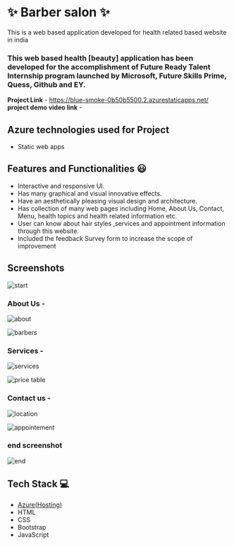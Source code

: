 
# ✨  Barber salon ✨

This is a web based application developed for health related based website in india

### This web based health [beauty] application has been developed for the accomplishment of Future Ready Talent Internship program launched by Microsoft, Future Skills Prime, Quess, Github and EY.


**Project Link** - https://blue-smoke-0b50b5500.2.azurestaticapps.net/
**project demo video link** - 

## Azure technologies used for Project

- Static web apps

## Features and Functionalities 😃

- Interactive and responsive UI.
- Has many graphical and visual innovative effects.
- Have an aesthetically pleasing visual design and architecture.
- Has collection of many web pages including Home, About Us, Contact, Menu, health topics and health related information etc.
- User can know about hair styles ,services and appointment information through this website.
- Included the feedback Survey form to increase the scope of improvement 

## Screenshots

![start](https://user-images.githubusercontent.com/117503741/204092804-44f63fc8-e2c4-4d3c-8778-aed89c187156.png)



### About Us -

![about](https://user-images.githubusercontent.com/117503741/204092875-b16e26f6-68d0-4da5-b4b1-9e4e9f391329.png)

![barbers](https://user-images.githubusercontent.com/117503741/204093031-3febf5bc-8bfc-40ba-a419-c5e0a586c5dd.png)

### Services -

![services](https://user-images.githubusercontent.com/117503741/204093092-377e3346-80de-4a7a-bfef-76bffaa20ed5.png)

![price table](https://user-images.githubusercontent.com/117503741/204093486-0ee56873-3f41-43df-a585-7aa32e6494a5.png)

### Contact us -

![location](https://user-images.githubusercontent.com/117503741/204093435-11c0c67a-376d-461e-9288-b9b612ac747f.png)

![appointement](https://user-images.githubusercontent.com/117503741/204093464-8595c412-80dd-453a-9e9d-a2b5a5b37e57.png)

### end screenshot

![end](https://user-images.githubusercontent.com/117503741/204093497-168c2166-a0e9-44f6-9258-10ba39919d84.png)




## Tech Stack 💻

- [Azure(Hosting)](https://azure.microsoft.com/en-in/features/azure-portal/)
- HTML
- CSS
- Bootstrap
- JavaScript
